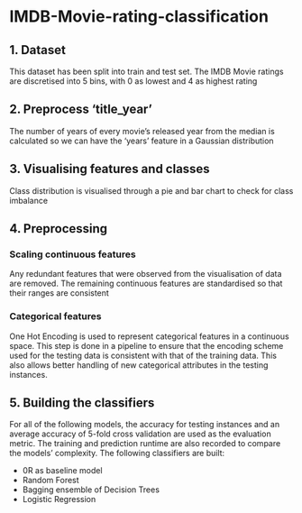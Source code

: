 # IMDB-Movie-rating-classification
## 1. Dataset
This dataset has been split into train and test set. The IMDB Movie ratings are discretised into 5 bins, with 0 as lowest and 4 as highest rating
## 2. Preprocess ‘title_year’
The number of years of every movie’s released year from the median is calculated so we can have the ‘years’ feature in a Gaussian distribution
## 3. Visualising features and classes
Class distribution is visualised through a pie and bar chart to check for class imbalance
## 4. Preprocessing
### Scaling continuous features
Any redundant features that were observed from the visualisation of data are removed. The remaining continuous features are standardised so that their ranges are consistent
### Categorical features
One Hot Encoding is used to represent categorical features in a continuous space. This step is done in a pipeline to ensure that the encoding scheme used for the testing data is consistent with that of the training data. This also allows better handling of new categorical attributes in the testing instances.
## 5. Building the classifiers
For all of the following models, the accuracy for testing instances and an average accuracy of 5-fold cross validation are used as the evaluation metric. The training and prediction runtime are also recorded to compare the models’ complexity. The following classifiers are built:
- 0R as baseline model
- Random Forest
- Bagging ensemble of Decision Trees
- Logistic Regression
